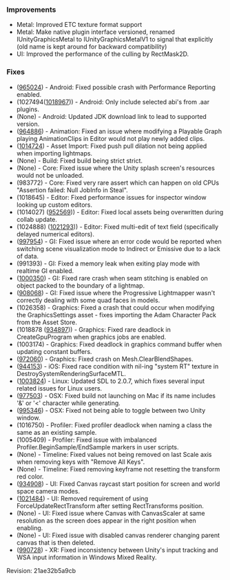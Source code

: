 ### Improvements

*   Metal: Improved ETC texture format support
*   Metal: Make native plugin interface versioned, renamed IUnityGraphicsMetal to IUnityGraphicsMetalV1 to signal that explicitly (old name is kept around for backward compatibility)
*   UI: Improved the performance of the culling by RectMask2D.

### Fixes

*   ([965024](https://issuetracker.unity3d.com/product/unity/issues/guid/965024/)) - Android: Fixed possible crash with Performance Reporting enabled.
*   (1027494([1018967](https://issuetracker.unity3d.com/product/unity/issues/guid/1018967))) - Android: Only include selected abi's from .aar plugins.
*   (None) - Android: Updated JDK download link to lead to supported version.
*   ([964886](https://issuetracker.unity3d.com/product/unity/issues/guid/964886/)) - Animation: Fixed an issue where modifying a Playable Graph playing AnimationClips in Editor would not play newly added clips.
*   ([1014724](https://issuetracker.unity3d.com/product/unity/issues/guid/1014724/)) - Asset Import: Fixed push pull dilation not being applied when importing lightmaps.
*   (None) - Build: Fixed build being strict strict.
*   (None) - Core: Fixed issue where the Unity splash screen's resources would not be unloaded.
*   (983772) - Core: Fixed very rare assert which can happen on old CPUs "Assertion failed: Null JobInfo in Steal".
*   (1018645) - Editor: Fixed performance issues for inspector window looking up custom editors.
*   (1014027) ([952569](https://issuetracker.unity3d.com/product/unity/issues/guid/952569))) - Editor: Fixed local assets being overwritten during collab update.
*   (1024888) ([1021293](https://issuetracker.unity3d.com/product/unity/issues/guid/1021293))) - Editor: Fixed multi-edit of text field (specifically delayed numerical editors).
*   ([997954](https://issuetracker.unity3d.com/product/unity/issues/guid/997954/)) - GI: Fixed issue where an error code would be reported when switching scene visualization mode to Indirect or Emissive due to a lack of data.
*   (991393) - GI: Fixed a memory leak when exiting play mode with realtime GI enabled.
*   ([1000350](https://issuetracker.unity3d.com/product/unity/issues/guid/1000350/)) - GI: Fixed rare crash when seam stitching is enabled on object packed to the boundary of a lightmap.
*   ([908068](https://issuetracker.unity3d.com/product/unity/issues/guid/908068/)) - GI: Fixed issue where the Progressive Lightmapper wasn't correctly dealing with some quad faces in models.
*   (1026358) - Graphics: Fixed a crash that could occur when modifying the GraphicsSettings asset - fixes importing the Adam Character Pack from the Asset Store.
*   (1018878 ([934897](https://issuetracker.unity3d.com/product/unity/issues/guid/934897))) - Graphics: Fixed rare deadlock in CreateGpuProgram when graphics jobs are enabled.
*   (1003174) - Graphics: Fixed deadlock in graphics command buffer when updating constant buffers.
*   ([972060](https://issuetracker.unity3d.com/product/unity/issues/guid/972060/)) - Graphics: Fixed crash on Mesh.ClearBlendShapes.
*   ([944153](https://issuetracker.unity3d.com/product/unity/issues/guid/944153/)) - iOS: Fixed race condition with nil-ing "system RT" texture in DestroySystemRenderingSurfaceMTL.
*   ([1003824](https://issuetracker.unity3d.com/product/unity/issues/guid/1003824/)) - Linux: Updated SDL to 2.0.7, which fixes several input related issues for Linux users.
*   ([977503](https://issuetracker.unity3d.com/product/unity/issues/guid/977503/)) - OSX: Fixed build not launching on Mac if its name includes '&' or '<' character while generating.
*   ([995346](https://issuetracker.unity3d.com/product/unity/issues/guid/995346/)) - OSX: Fixed not being able to toggle between two Unity window.
*   (1016750) - Profiler: Fixed profiler deadlock when naming a class the same as an existing sample.
*   (1005409) - Profiler: Fixed issue with imbalanced Profiler.BeginSample/EndSample markers in user scripts.
*   (None) - Timeline: Fixed values not being removed on last Scale axis when removing keys with "Remove All Keys".
*   (None) - Timeline: Fixed removing keyframe not resetting the transform red color.
*   ([934908](https://issuetracker.unity3d.com/product/unity/issues/guid/934908/)) - UI: Fixed Canvas raycast start position for screen and world space camera modes.
*   ([1021484](https://issuetracker.unity3d.com/product/unity/issues/guid/1021484/)) - UI: Removed requirement of using ForceUpdateRectTransform after setting RectTransforms position.
*   (None) - UI: Fixed issue where Canvas with CanvasScaler at same resolution as the screen does appear in the right position when enabling.
*   (None) - UI: Fixed issue with disabled canvas renderer changing parent canvas that is then deleted.
*   ([990728](https://issuetracker.unity3d.com/product/unity/issues/guid/990728/)) - XR: Fixed inconsistency between Unity's input tracking and WSA input information in Windows Mixed Reality.

Revision: 21ae32b5a9cb